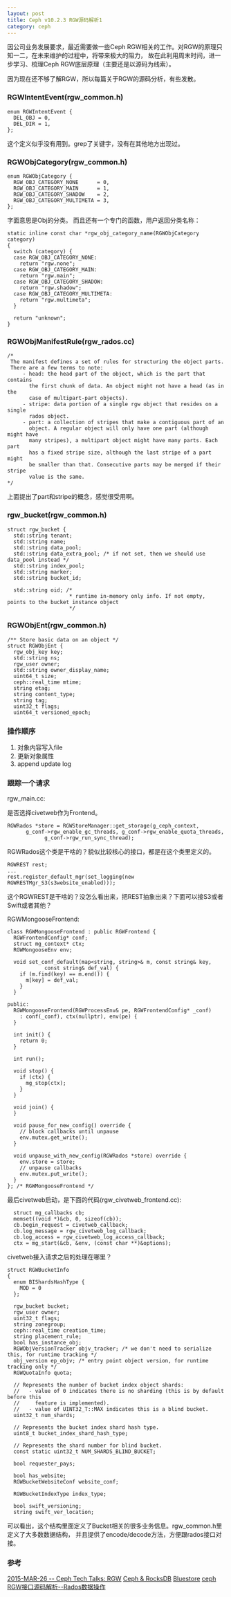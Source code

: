 ```yaml
---
layout: post
title: Ceph v10.2.3 RGW源码解析1
category: ceph
---
```

因公司业务发展要求，最近需要做一些Ceph RGW相关的工作。对RGW的原理只知一二，在未来维护的过程中，将带来极大的阻力，
故在此利用周末时间，进一步学习、梳理Ceph RGW底层原理（主要还是以源码为线索）。

因为现在还不够了解RGW，所以每篇关于RGW的源码分析，有些发散。

### RGWIntentEvent(rgw_common.h)
```
enum RGWIntentEvent {
  DEL_OBJ = 0,
  DEL_DIR = 1,
};
```
这个定义似乎没有用到。grep了关键字，没有在其他地方出现过。

### RGWObjCategory(rgw_common.h)
```
enum RGWObjCategory {
  RGW_OBJ_CATEGORY_NONE      = 0,
  RGW_OBJ_CATEGORY_MAIN      = 1,
  RGW_OBJ_CATEGORY_SHADOW    = 2,
  RGW_OBJ_CATEGORY_MULTIMETA = 3,
};
```
字面意思是Obj的分类。
而且还有一个专门的函数，用户返回分类名称：
```
static inline const char *rgw_obj_category_name(RGWObjCategory category)
{
  switch (category) {
  case RGW_OBJ_CATEGORY_NONE:
    return "rgw.none";
  case RGW_OBJ_CATEGORY_MAIN:
    return "rgw.main";
  case RGW_OBJ_CATEGORY_SHADOW:
    return "rgw.shadow";
  case RGW_OBJ_CATEGORY_MULTIMETA:
    return "rgw.multimeta";
  }

  return "unknown";
}
```

### RGWObjManifestRule(rgw_rados.cc)
```
/*
 The manifest defines a set of rules for structuring the object parts.
 There are a few terms to note:
     - head: the head part of the object, which is the part that contains
       the first chunk of data. An object might not have a head (as in the
       case of multipart-part objects).
     - stripe: data portion of a single rgw object that resides on a single
       rados object.
     - part: a collection of stripes that make a contiguous part of an
       object. A regular object will only have one part (although might have
       many stripes), a multipart object might have many parts. Each part
       has a fixed stripe size, although the last stripe of a part might
       be smaller than that. Consecutive parts may be merged if their stripe
       value is the same.
*/
```
上面提出了part和stripe的概念，感觉很受用啊。

### rgw_bucket(rgw_common.h)
```
struct rgw_bucket {
  std::string tenant;
  std::string name;
  std::string data_pool;
  std::string data_extra_pool; /* if not set, then we should use data_pool instead */
  std::string index_pool;
  std::string marker;
  std::string bucket_id;

  std::string oid; /*
                    * runtime in-memory only info. If not empty, points to the bucket instance object
                    */
```

### RGWObjEnt(rgw_common.h)
```
/** Store basic data on an object */
struct RGWObjEnt {
  rgw_obj_key key;
  std::string ns;
  rgw_user owner;
  std::string owner_display_name;
  uint64_t size;
  ceph::real_time mtime;
  string etag;
  string content_type;
  string tag;
  uint32_t flags;
  uint64_t versioned_epoch;
```

### 操作顺序
1. 对象内容写入file
2. 更新对象属性
3. append update log

### 跟踪一个请求
rgw_main.cc:

是否选择civetweb作为Frontend。
```
RGWRados *store = RGWStoreManager::get_storage(g_ceph_context,
      g_conf->rgw_enable_gc_threads, g_conf->rgw_enable_quota_threads,
            g_conf->rgw_run_sync_thread);
```
RGWRados这个类是干啥的？貌似比较核心的接口，都是在这个类里定义的。

```
RGWREST rest;
...
rest.register_default_mgr(set_logging(new RGWRESTMgr_S3(s3website_enabled)));
```
这个RGWREST是干啥的？没怎么看出来，把REST抽象出来？下面可以接S3或者Swift或者其他？

RGWMongooseFrontend:
```
class RGWMongooseFrontend : public RGWFrontend {
  RGWFrontendConfig* conf;
  struct mg_context* ctx;
  RGWMongooseEnv env;

  void set_conf_default(map<string, string>& m, const string& key,
            const string& def_val) {
    if (m.find(key) == m.end()) {
      m[key] = def_val;
    }
  }

public:
  RGWMongooseFrontend(RGWProcessEnv& pe, RGWFrontendConfig* _conf)
    : conf(_conf), ctx(nullptr), env(pe) {
  }

  int init() {
    return 0;
  }

  int run();

  void stop() {
    if (ctx) {
      mg_stop(ctx);
    }
  }

  void join() {
  }

  void pause_for_new_config() override {
    // block callbacks until unpause
    env.mutex.get_write();
  }

  void unpause_with_new_config(RGWRados *store) override {
    env.store = store;
    // unpause callbacks
    env.mutex.put_write();
  }
}; /* RGWMongooseFrontend */
```
最后civetweb启动，是下面的代码(rgw_civetweb_frontend.cc):
```
  struct mg_callbacks cb;
  memset((void *)&cb, 0, sizeof(cb));
  cb.begin_request = civetweb_callback;
  cb.log_message = rgw_civetweb_log_callback;
  cb.log_access = rgw_civetweb_log_access_callback;
  ctx = mg_start(&cb, &env, (const char **)&options);
```

civetweb接入请求之后的处理在哪里？


```
struct RGWBucketInfo
{
  enum BIShardsHashType {
    MOD = 0
  };

  rgw_bucket bucket;
  rgw_user owner;
  uint32_t flags;
  string zonegroup;
  ceph::real_time creation_time;
  string placement_rule;
  bool has_instance_obj;
  RGWObjVersionTracker objv_tracker; /* we don't need to serialize this, for runtime tracking */
  obj_version ep_objv; /* entry point object version, for runtime tracking only */
  RGWQuotaInfo quota;

  // Represents the number of bucket index object shards:
  //   - value of 0 indicates there is no sharding (this is by default before this
  //     feature is implemented).
  //   - value of UINT32_T::MAX indicates this is a blind bucket.
  uint32_t num_shards;

  // Represents the bucket index shard hash type.
  uint8_t bucket_index_shard_hash_type;

  // Represents the shard number for blind bucket.
  const static uint32_t NUM_SHARDS_BLIND_BUCKET;

  bool requester_pays;

  bool has_website;
  RGWBucketWebsiteConf website_conf;

  RGWBucketIndexType index_type;

  bool swift_versioning;
  string swift_ver_location;
```
可以看出，这个结构里面定义了Bucket相关的很多业务信息。rgw_common.h里定义了大多数数据结构，
并且提供了encode/decode方法，方便跟rados接口对接。

### 参考
[2015-MAR-26 -- Ceph Tech Talks: RGW](https://www.youtube.com/watch?v=zvfv3pXq0Ww)
[Ceph & RocksDB](http://www.slideshare.net/sageweil1/ceph-and-rocksdb?qid=a85dad36-c4ea-452e-a91f-e933bd228144&v=&b=&from_search=47)
[Bluestore](http://www.slideshare.net/Inktank_Ceph/ceph-tech-talk-bluestore)
[ceph RGW接口源码解析--Rados数据操作](https://my.oschina.net/u/2271251/blog/355074)
